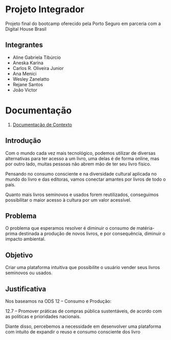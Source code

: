 # Projeto Integrador
Projeto final do bootcamp oferecido pela Porto Seguro em parceria com a Digital House Brasil

## Integrantes

* Aline Gabriela Tibúrcio
* Aneska Karina
* Carlos R. Oliveira Junior
* Ana Menici
* Wesley Zanelatto
* Rejane Santos
* João Victor


# Documentação

<ol>
<li><a href="##Introdução"> Documentação de Contexto</a></li>
</ol>

## Introdução
Com o mundo cada vez mais tecnológico, podemos utilizar de diversas alternativas para ter acesso a um livro, uma delas é de forma online, mas por outro lado, muitas pessoas não abrem mão de ter seu livro físico.

Pensando no consumo consciente e na diversidade cultural aplicada no mundo do livro e das editoras, vamos conectar amantes por livros de todo o país. 

Quanto mais livros seminovos e usados forem reutilizados, conseguimos possibilitar o maior acesso à cultura por um valor acessível.

## Problema
O problema que esperamos resolver é diminuir o consumo de matéria-prima destinada a produção de novos livros, e por consequência, diminuir o impacto ambiental.

## Objetivo

Criar uma plataforma intuitiva que possibilite o usuário vender seus livros seminovos ou usados.

## Justificativa

Nos baseamos na ODS 12 – Consumo e Produção:

12.7 – Promover práticas de compras pública sustentáveis, de acordo com as políticas e prioridades nacionais.

Diante disso, percebemos a necessidade em desenvolver uma plataforma com intuito de expandir o reuso e consumo consciente dos livro



